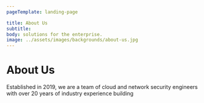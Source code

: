 ```yaml
---
pageTemplate: landing-page

title: About Us
subtitle:
body: solutions for the enterprise.
image: ../assets/images/backgrounds/about-us.jpg
---
```


# About Us

Established in 2019, we are a team of cloud and network security engineers with over 20 years of industry experience building 